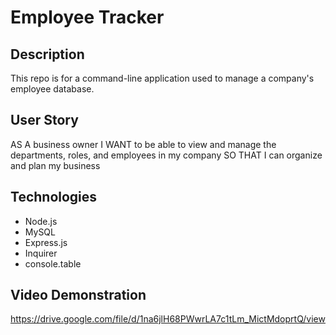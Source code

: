 # Employee Tracker

## Description
This repo is for a command-line application used to manage a company's employee database. 

## User Story 
AS A business owner
I WANT to be able to view and manage the departments, roles, and employees in my company
SO THAT I can organize and plan my business

## Technologies

- Node.js
- MySQL
- Express.js
- Inquirer
- console.table

## Video Demonstration 
https://drive.google.com/file/d/1na6jlH68PWwrLA7c1tLm_MictMdoprtQ/view
